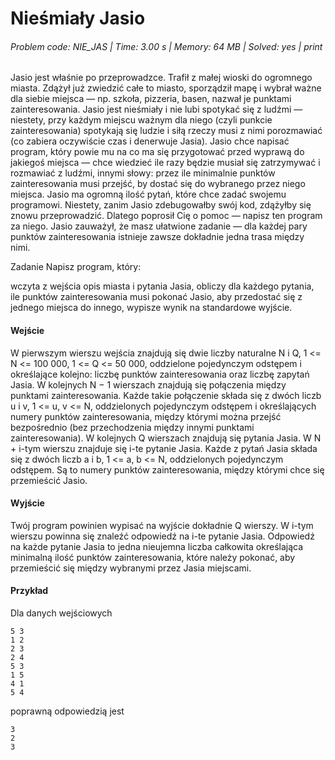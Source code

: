 # Nieśmiały Jasio
###### Problem code: NIE_JAS \| Time: 3.00 s \| Memory: 64 MB \| Solved: yes \| print

Jasio jest właśnie po przeprowadzce. Trafił z małej wioski do ogromnego miasta. Zdążył już zwiedzić całe to miasto, sporządził mapę i wybrał ważne dla siebie miejsca — np. szkoła, pizzeria, basen, nazwał je punktami zainteresowania. Jasio jest nieśmiały i nie lubi spotykać się z ludźmi — niestety, przy każdym miejscu ważnym dla niego (czyli punkcie zainteresowania) spotykają się ludzie i siłą rzeczy musi z nimi porozmawiać (co zabiera oczywiście czas i denerwuje Jasia). Jasio chce napisać program, który powie mu na co ma się przygotować przed wyprawą do jakiegoś miejsca — chce wiedzieć ile razy będzie musiał się zatrzymywać i rozmawiać z ludźmi, innymi słowy: przez ile minimalnie punktów zainteresowania musi przejść, by dostać się do wybranego przez niego miejsca. Jasio ma ogromną ilość pytań, które chce zadać swojemu programowi. Niestety, zanim Jasio zdebugowałby swój kod, zdążyłby się znowu przeprowadzić. Dlatego poprosił Cię o pomoc — napisz ten program za niego. Jasio zauważył, że masz ułatwione zadanie — dla każdej pary punktów zainteresowania istnieje zawsze dokładnie jedna trasa między nimi.

Zadanie
Napisz program, który:

wczyta z wejścia opis miasta i pytania Jasia,
obliczy dla każdego pytania, ile punktów zainteresowania musi pokonać Jasio, aby przedostać się z jednego miejsca do innego,
wypisze wynik na standardowe wyjście.
#### Wejście
W pierwszym wierszu wejścia znajdują się dwie liczby naturalne N i Q, 1 <= N <= 100 000, 1 <= Q <= 50 000, oddzielone pojedynczym odstępem i określające kolejno: liczbę punktów zainteresowania oraz liczbę zapytań Jasia. W kolejnych N − 1 wierszach znajdują się połączenia między punktami zainteresowania. Każde takie połączenie składa się z dwóch liczb u i v, 1 <= u, v <= N, oddzielonych pojedynczym odstępem i określających numery punktów zainteresowania, między którymi można przejść bezpośrednio (bez przechodzenia między innymi punktami zainteresowania). W kolejnych Q wierszach znajdują się pytania Jasia. W N + i-tym wierszu znajduje się i-te pytanie Jasia. Każde z pytań Jasia składa się z dwóch liczb a i b, 1 <= a, b <= N, oddzielonych pojedynczym odstępem. Są to numery punktów zainteresowania, między którymi chce się przemieścić Jasio.

#### Wyjście
Twój program powinien wypisać na wyjście dokładnie Q wierszy. W i-tym wierszu powinna się znaleźć odpowiedź na i-te pytanie Jasia. Odpowiedź na każde pytanie Jasia to jedna nieujemna liczba całkowita określająca minimalną ilość punktów zainteresowania, które należy pokonać, aby przemieścić się między wybranymi przez Jasia miejscami.

#### Przykład
Dla danych wejściowych

```
5 3
1 2
2 3
2 4
5 3
1 5
4 1
5 4
```
poprawną odpowiedzią jest
```
3
2
3
```
